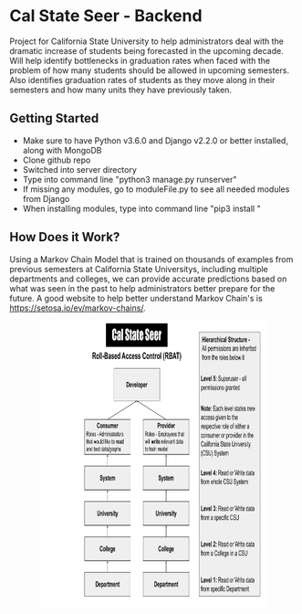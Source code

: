 # Cal State Seer - Backend
Project for California State University to help administrators deal with the dramatic increase of students being forecasted in the upcoming decade. Will help identify bottlenecks in graduation rates when faced with the problem of how many students should be allowed in upcoming semesters. Also identifies graduation rates of students as they move along in their semesters and how many units they have previously taken. 

## Getting Started
* Make sure to have Python v3.6.0 and Django v2.2.0 or better installed, along with MongoDB 
* Clone github repo
* Switched into server directory
* Type into command line "python3 manage.py runserver"
* If missing any modules, go to moduleFile.py to see all needed modules from Django
* When installing modules, type into command line "pip3 install <insert module name here>"
 
## How Does it Work?
Using a Markov Chain Model that is trained on thousands of examples from previous semesters at California State Universitys, including multiple departments and colleges, we can provide accurate predictions based on what was seen in the past to help administrators better prepare for the future. A good website to help better understand Markov Chain's is https://setosa.io/ev/markov-chains/.


<p align="center">
  <img width="400" height="500" src="Permission Hierarchy.pdf">
</p>

